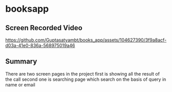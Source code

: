 # booksapp


## Screen Recorded Video
https://github.com/Guptasatyambt/books_app/assets/104627390/3f9a8acf-d03a-41e0-836a-568975019a46

## Summary
There are two screen pages in the project 
first is showing all the result of the call
second one is searching page which search on the basis of query in name or email

